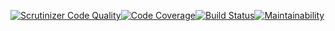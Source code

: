 [![<gurrabergh>](https://circleci.com/gh/gurrabergh/ramverk1-proj.svg?style=svg)](https://app.circleci.com/pipelines/github/gurrabergh/ramverk1-proj/20/workflows/8d418529-f85e-47ea-9717-63a8cf2bcabe/jobs/20)[![Scrutinizer Code Quality](https://scrutinizer-ci.com/g/gurrabergh/ramverk1-proj/badges/quality-score.png?b=main)](https://scrutinizer-ci.com/g/gurrabergh/ramverk1-proj/?branch=main)[![Code Coverage](https://scrutinizer-ci.com/g/gurrabergh/ramverk1-proj/badges/coverage.png?b=main)](https://scrutinizer-ci.com/g/gurrabergh/ramverk1-proj/?branch=main)[![Build Status](https://scrutinizer-ci.com/g/gurrabergh/ramverk1-proj/badges/build.png?b=main)](https://scrutinizer-ci.com/g/gurrabergh/ramverk1-proj/build-status/main)[![Maintainability](https://api.codeclimate.com/v1/badges/90b9c23a2112986045a4/maintainability)](https://codeclimate.com/github/gurrabergh/ramverk1-proj/maintainability)